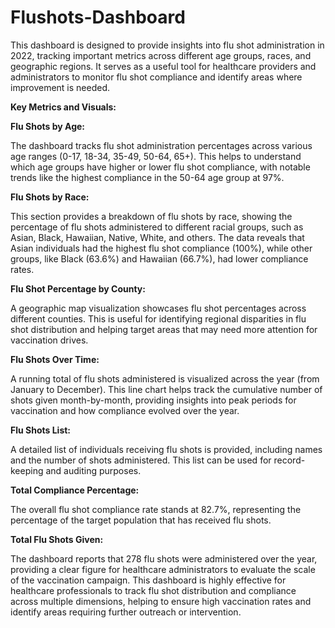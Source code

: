 # Flushots-Dashboard

This dashboard is designed to provide insights into flu shot administration in 2022, tracking important metrics across different age groups, races, and geographic regions. It serves as a useful tool for healthcare providers and administrators to monitor flu shot compliance and identify areas where improvement is needed.

**Key Metrics and Visuals:**

**Flu Shots by Age:**

The dashboard tracks flu shot administration percentages across various age ranges (0-17, 18-34, 35-49, 50-64, 65+). This helps to understand which age groups have higher or lower flu shot compliance, with notable trends like the highest compliance in the 50-64 age group at 97%.

**Flu Shots by Race:**

This section provides a breakdown of flu shots by race, showing the percentage of flu shots administered to different racial groups, such as Asian, Black, Hawaiian, Native, White, and others. The data reveals that Asian individuals had the highest flu shot compliance (100%), while other groups, like Black (63.6%) and Hawaiian (66.7%), had lower compliance rates.

**Flu Shot Percentage by County:**

A geographic map visualization showcases flu shot percentages across different counties. This is useful for identifying regional disparities in flu shot distribution and helping target areas that may need more attention for vaccination drives.

**Flu Shots Over Time:**

A running total of flu shots administered is visualized across the year (from January to December). This line chart helps track the cumulative number of shots given month-by-month, providing insights into peak periods for vaccination and how compliance evolved over the year.

**Flu Shots List:**

A detailed list of individuals receiving flu shots is provided, including names and the number of shots administered. This list can be used for record-keeping and auditing purposes.

**Total Compliance Percentage:**

The overall flu shot compliance rate stands at 82.7%, representing the percentage of the target population that has received flu shots.

**Total Flu Shots Given:**

The dashboard reports that 278 flu shots were administered over the year, providing a clear figure for healthcare administrators to evaluate the scale of the vaccination campaign.
This dashboard is highly effective for healthcare professionals to track flu shot distribution and compliance across multiple dimensions, helping to ensure high vaccination rates and identify areas requiring further outreach or intervention.
